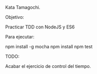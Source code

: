 Kata Tamagochi.

Objetivo: 

Practicar TDD con NodeJS y ES6


Para ejecutar:

npm install -g mocha
npm install
npm test

TODO:

Acabar el ejercicio de control del tiempo.